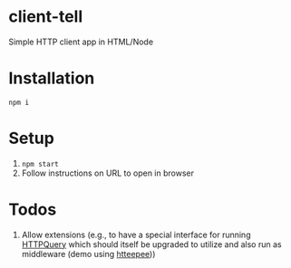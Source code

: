 # client-tell

Simple HTTP client app in HTML/Node

# Installation

`npm i`

# Setup

1.  `npm start`
2.  Follow instructions on URL to open in browser

# Todos

1.  Allow extensions (e.g., to have a special interface for running [HTTPQuery](https://github.com/brettz9/httpquery) which should itself be upgraded to utilize and also run as middleware (demo using [htteepee](https://github.com/brettz9/htteepee)))

